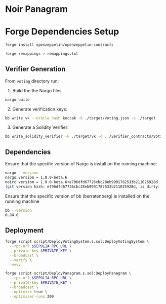 # Noir Panagram

# Forge Dependencies Setup
``` bash
forge install openzeppelin/openzeppelin-contracts
```

``` bash
forge remappings > remappings.txt
```

## Verifier Generation
From `voting` directory run:

1. Build the the Nargo files
``` bash 
nargo build
```

2. Generate verification keys:
``` bash
bb write_vk --oracle_hash keccak -b ./target/voting.json -o ./target
```

3. Generate a Solidity Verifier:
``` bash
bb write_solidity_verifier -k ./target/vk -o ../verifier_contracts/VotingVerifier.sol
```

## Dependencies
Ensure that the specific version of Nargo is install on the running machine:
``` bash
nargo --version
nargo version = 1.0.0-beta.6
noirc version = 1.0.0-beta.6+e796dfd67726cbc28eb9991782533b211025928d
(git version hash: e796dfd67726cbc28eb9991782533b211025928d, is dirty: false)
```

Ensure that the specific version of bb (berratenberg) is installed on the running machine
``` bash
bb --version
0.84.0
```


## Deployment
```bash
forge script script/DeployVotingSystem.s.sol:DeployVotingSystem \
  --rpc-url $SEPOLIA_RPC_URL \
  --private-key $PRIVATE_KEY \
  --broadcast \
  --verify \
  -vvvv
```

``` bash
forge script script/DeployPanagram.s.sol:DeployPanagram \
  --rpc-url $SEPOLIA_RPC_URL \
  --private-key $PRIVATE_KEY \
  --broadcast \
  --optimize true \
  --optimizer-runs 200
```